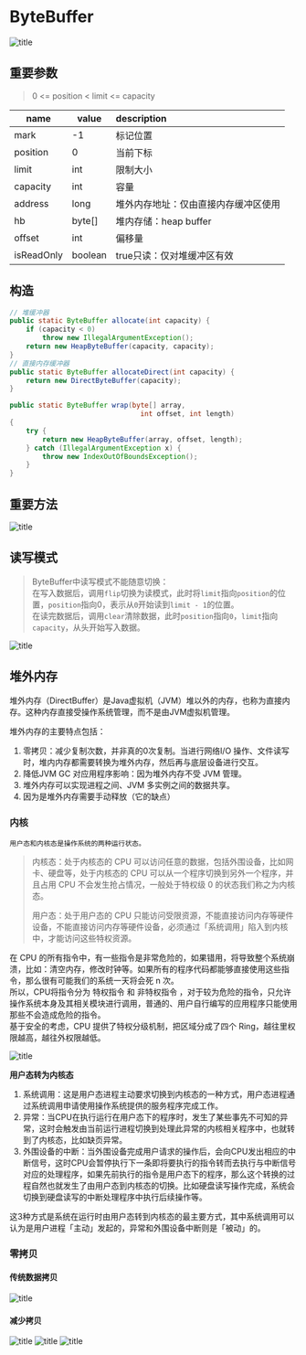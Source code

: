 # ByteBuffer

![title](../../image/ByteBuffer.png)

## 重要参数

> 0 <= position < limit <= capacity

|name|value|description|
|---|---|:---|
|mark|-1|标记位置|
|position|0|当前下标|
|limit|int|限制大小|
|capacity|int|容量|
|address|long|堆外内存地址：仅由直接内存缓冲区使用|
|hb|byte[]|堆内存储：heap buffer|
|offset|int|偏移量|
|isReadOnly|boolean|true只读：仅对堆缓冲区有效|

## 构造

```java
// 堆缓冲器
public static ByteBuffer allocate(int capacity) {
    if (capacity < 0)
        throw new IllegalArgumentException();
    return new HeapByteBuffer(capacity, capacity);
}
// 直接内存缓冲器
public static ByteBuffer allocateDirect(int capacity) {
    return new DirectByteBuffer(capacity);
}

public static ByteBuffer wrap(byte[] array,
                                int offset, int length)
{
    try {
        return new HeapByteBuffer(array, offset, length);
    } catch (IllegalArgumentException x) {
        throw new IndexOutOfBoundsException();
    }
}
```

## 重要方法

![title](../../image/ByteBuffer_method.png)  

## 读写模式

> ByteBuffer中读写模式不能随意切换：  
> 在写入数据后，调用`flip`切换为读模式，此时将`limit`指向`position`的位置，`position`指向0，表示从`0`开始读到`limit - 1`的位置。  
> 在读完数据后，调用`clear`清除数据，此时`position`指向`0`，`limit`指向`capacity`，从头开始写入数据。  

![title](../../image/ByteBuffer_ops.png)

## 堆外内存

堆外内存（DirectBuffer）是Java虚拟机（JVM）堆以外的内存，也称为直接内存。这种内存直接受操作系统管理，而不是由JVM虚拟机管理。

堆外内存的主要特点包括：

1. 零拷贝：减少复制次数，并非真的0次复制。当进行网络I/O 操作、文件读写时，堆内内存都需要转换为堆外内存，然后再与底层设备进行交互。
2. 降低JVM GC 对应用程序影响：因为堆外内存不受 JVM 管理。
3. 堆外内存可以实现进程之间、JVM 多实例之间的数据共享。
4. 因为是堆外内存需要手动释放（它的缺点）

### 内核

    用户态和内核态是操作系统的两种运行状态。

>内核态：处于内核态的 CPU 可以访问任意的数据，包括外围设备，比如网卡、硬盘等，处于内核态的 CPU 可以从一个程序切换到另外一个程序，并且占用 CPU 不会发生抢占情况，一般处于特权级 0 的状态我们称之为内核态。  
>  
>用户态：处于用户态的 CPU 只能访问受限资源，不能直接访问内存等硬件设备，不能直接访问内存等硬件设备，必须通过「系统调用」陷入到内核中，才能访问这些特权资源。


在 CPU 的所有指令中，有一些指令是非常危险的，如果错用，将导致整个系统崩溃，比如：清空内存，修改时钟等。如果所有的程序代码都能够直接使用这些指令，那么很有可能我们的系统一天将会死 n 次。  
所以，CPU将指令分为 特权指令 和 非特权指令 ，对于较为危险的指令，只允许操作系统本身及其相关模块进行调用，普通的、用户自行编写的应用程序只能使用那些不会造成危险的指令。  
基于安全的考虑，CPU 提供了特权分级机制，把区域分成了四个 Ring，越往里权限越高，越往外权限越低。

![title](../../image/inner.png)

**用户态转为内核态**

1. 系统调用：这是用户态进程主动要求切换到内核态的一种方式，用户态进程通过系统调用申请使用操作系统提供的服务程序完成工作。
2. 异常：当CPU在执行运行在用户态下的程序时，发生了某些事先不可知的异常，这时会触发由当前运行进程切换到处理此异常的内核相关程序中，也就转到了内核态，比如缺页异常。
3. 外围设备的中断：当外围设备完成用户请求的操作后，会向CPU发出相应的中断信号，这时CPU会暂停执行下一条即将要执行的指令转而去执行与中断信号对应的处理程序，如果先前执行的指令是用户态下的程序，那么这个转换的过程自然也就发生了由用户态到内核态的切换。比如硬盘读写操作完成，系统会切换到硬盘读写的中断处理程序中执行后续操作等。

这3种方式是系统在运行时由用户态转到内核态的最主要方式，其中系统调用可以认为是用户进程「主动」发起的，异常和外围设备中断则是「被动」的。


### 零拷贝

#### 传统数据拷贝

![title](../../image/0_copy_1.webp)



#### 减少拷贝


![title](../../image/0_copy_2.webp)
![title](../../image/0_copy_3.webp)
![title](../../image/0_copy_4.webp)